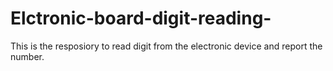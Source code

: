 # Elctronic-board-digit-reading-
This is the resposiory to read digit from the electronic device and report the number.
